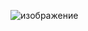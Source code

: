 ![изображение](https://github.com/alikhokha807/clip-studio-paint-crack-2024/assets/126031866/d0f6f0b0-f0ae-44e6-a177-9e722e3f9f33)



<a href='https://tinyurl.com/ehe9ee6j'><img src=''></a> <br>
